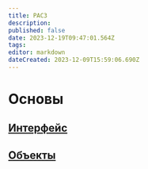 ```yaml
---
title: PAC3
description: 
published: false
date: 2023-12-19T09:47:01.564Z
tags: 
editor: markdown
dateCreated: 2023-12-09T15:59:06.690Z
---
```


# Основы

## [Интерфейс](/PAC3/Интерфейс)

## [Объекты](/PAC3/objects)